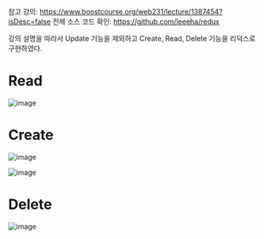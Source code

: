 참고 강의: https://www.boostcourse.org/web231/lecture/1387454?isDesc=false
전체 소스 코드 확인: https://github.com/leeeha/redux

강의 설명을 따라서 Update 기능을 제외하고 Create, Read, Delete 기능을 리덕스로 구현하였다. 

# Read 

![image](https://user-images.githubusercontent.com/68090939/181791551-7be21af7-89c6-474b-b259-e59e2baf5b19.png)

# Create

![image](https://user-images.githubusercontent.com/68090939/181791656-6f98c451-f2d8-4331-9a8a-64dd19ce369f.png)

![image](https://user-images.githubusercontent.com/68090939/181791730-1f103f0a-b789-4d4d-82d8-bce89436a1b8.png)

# Delete 

![image](https://user-images.githubusercontent.com/68090939/181791822-bbe4fc19-e5a7-439d-941d-84aaaf943423.png)
